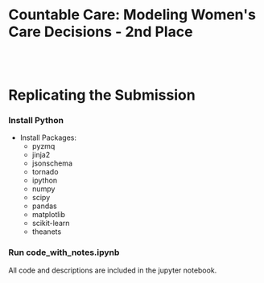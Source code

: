 # Countable Care: Modeling Women's Care Decisions - 2nd Place
<br><br>
# Replicating the Submission

### Install Python
* Install Packages:
    * pyzmq
    * jinja2
    * jsonschema
    * tornado
    * ipython
    * numpy
    * scipy
    * pandas
    * matplotlib
    * scikit-learn
    * theanets

### Run code_with_notes.ipynb
All code and descriptions are included in the jupyter notebook.
